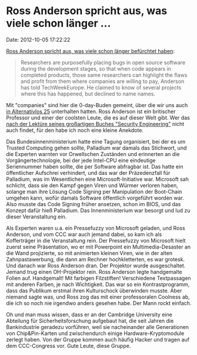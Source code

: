 Ross Anderson spricht aus, was viele schon länger \...
======================================================

Date: 2012-10-05 17:22:22

[Ross Anderson spricht aus, was viele schon länger befürchtet
haben](http://www.techweekeurope.co.uk/news/zero-day-exploit-vulnerabilties-cyber-war-91964):

> Researchers are purposefully placing bugs in open source software
> during the development stages, so that when code appears in completed
> products, those same researchers can highlight the flaws and profit
> from them where companies are willing to pay, Anderson has told
> TechWeekEurope. He claimed to know of several projects where this has
> happened, but declined to name names.

Mit \"companies\" sind hier die 0-day-Buden gemeint, über die wir uns
auch [in Alternativlos 25](http://alternativlos.org/25/) unterhalten
hatten. Ross Anderson ist ein britischer Professor und einer der
coolsten Leute, die es auf dieser Welt gibt. Wer das [nach der Lektüre
seines großartigen Buches \"Security
Engineering\"](http://www.cl.cam.ac.uk/~rja14/book.html) nicht auch
findet, für den habe ich noch eine kleine Anekdote.

Das Bundesinnenministerium hatte eine Tagung organisiert, bei der es um
Trusted Computing gehen sollte, Palladium war damals das Stichwort, und
die Experten warnten vor Orwellschen Zuständen und erinnerten an die
Vorgängertechnologie, bei der jede Intel-CPU eine eindeutige
Seriennummer haben sollte, die per Software abfragbar ist. Das hatte ein
öffentlicher Aufschrei verhindert, und das war der Präzedenzfall für
Palladium, was im Wesentlichen eine Microsoft-Initiative war. Microsoft
sah schlicht, dass sie den Kampf gegen Viren und Würmer verloren haben,
solange man ihre Lösung Code Signing per Manipulation der Boot-Chain
umgehen kann, wofür damals Software öffentlich vorgeführt worden war.
Also musste das Code Signing früher ansetzen, schon im BIOS, und das
Konzept dafür hieß Palladium. Das Innenministerium war besorgt und lud
zu dieser Veranstaltung ein.

Als Experten waren u.a. ein Pressefuzzy von Microsoft geladen, und Ross
Anderson, und vom CCC war auch jemand dabei, so kam ich als Kofferträger
in die Veranstaltung rein. Der Pressefuzzy von Microsoft hielt zuerst
seine Präsentation, wo er mit Powerpoint ein Multimedia-Desaster an die
Wand projizierte, so mit animierten kleinen Viren, wie in der alten
Zahnpastawerbung, die dann am Rechner hochkletterten, es war grotesk.
Und danach war Ross Anderson dran. Der Projektor wurde ausgeschaltet.
Jemand trug einen OH-Projektor rein. Ross Anderson legte handgemalte
Folien auf. Handgemalt! Mit farbigen Filzstiften! Verschiedene
Textpassagen mit anderen Farben, je nach Wichtigkeit. Das war so ein
Kontrastprogramm, dass das Publikum erstmal ihren Kulturschock
überwinden musste. Aber niemand sagte was, und Ross zog das mit einer
professoralen Coolness ab, die ich so noch nie irgendwo anders gesehen
habe. Der Mann rockt einfach.

Oh und man muss wissen, dass er an der Cambridge University eine
Abteilung für Sicherheitsforschung aufgebaut hat, die seit Jahren die
Bankindustrie geradezu vorführen, weil sie nacheinander alle
Generationen von Chip&Pin-Karten und zwischendurch einige
Hardware-Kryptomodule zerlegt haben. Von der Gruppe kommen auch häufig
Hacker und tragen auf dem CCC-Congress vor. Gute Leute, diese Gruppe.
